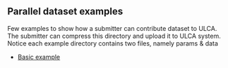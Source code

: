 ## Parallel dataset examples
Few examples to show how a submitter can contribute dataset to ULCA. The submitter can compress this directory and upload it to ULCA system. Notice each example directory contains two files, namely params & data

* [Basic example](./basic)

